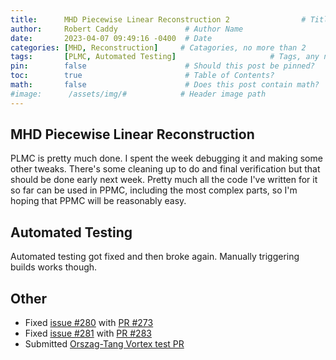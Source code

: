 ```yaml
---
title:      MHD Piecewise Linear Reconstruction 2                # Title
author:     Robert Caddy               # Author Name
date:       2023-04-07 09:49:16 -0400  # Date
categories: [MHD, Reconstruction]     # Catagories, no more than 2
tags:       [PLMC, Automated Testing]                     # Tags, any number
pin:        false                      # Should this post be pinned?
toc:        true                       # Table of Contents?
math:       false                      # Does this post contain math?
#image:      /assets/img/#            # Header image path
---
```


## MHD Piecewise Linear Reconstruction

PLMC is pretty much done. I spent the week debugging it and making some other tweaks. There's some cleaning up to do and final verification but that should be done early next week. Pretty much all the code I've written for it so far can be used in PPMC, including the most complex parts, so I'm hoping that PPMC will be reasonably easy.

## Automated Testing

Automated testing got fixed and then broke again. Manually triggering builds works though.

## Other

- Fixed [issue #280](https://github.com/cholla-hydro/cholla/issues/280) with [PR #273](https://github.com/cholla-hydro/cholla/pull/273)
- Fixed [issue #281](https://github.com/cholla-hydro/cholla/issues/281) with [PR #283](https://github.com/cholla-hydro/cholla/pull/283)
- Submitted [Orszag-Tang Vortex test PR](https://github.com/cholla-hydro/cholla/pull/284)
